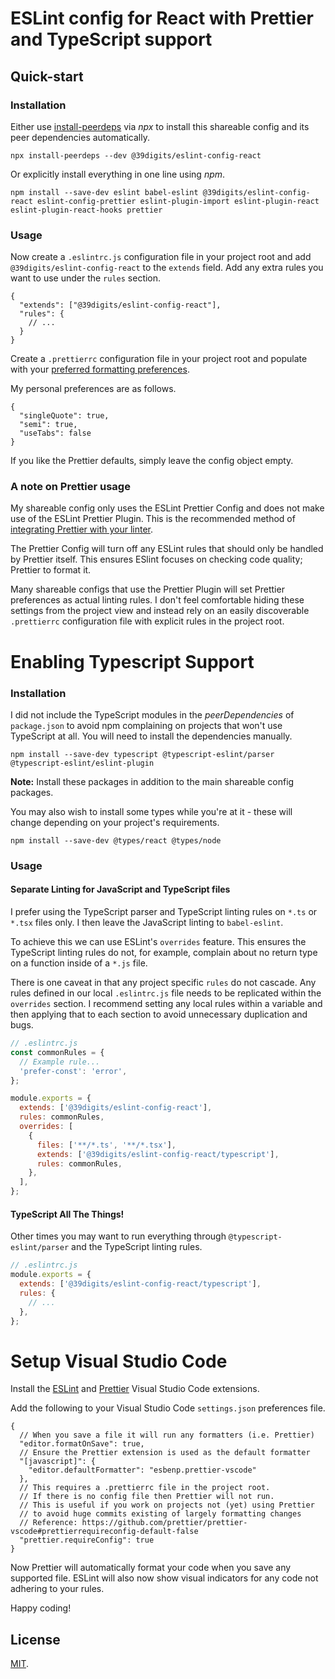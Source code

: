# ESLint config for React with Prettier and TypeScript support

## Quick-start

### Installation

Either use [install-peerdeps](https://www.npmjs.com/package/install-peerdeps) via _npx_ to install this shareable config and its peer dependencies automatically.

```shell
npx install-peerdeps --dev @39digits/eslint-config-react
```

Or explicitly install everything in one line using _npm_.

```shell
npm install --save-dev eslint babel-eslint @39digits/eslint-config-react eslint-config-prettier eslint-plugin-import eslint-plugin-react eslint-plugin-react-hooks prettier
```

### Usage

Now create a `.eslintrc.js` configuration file in your project root and add `@39digits/eslint-config-react` to the `extends` field. Add any extra rules you want to use under the `rules` section.

```
{
  "extends": ["@39digits/eslint-config-react"],
  "rules": {
    // ...
  }
}
```

Create a `.prettierrc` configuration file in your project root and populate with your [preferred formatting preferences](https://prettier.io/docs/en/options.html).

My personal preferences are as follows.

```shell
{
  "singleQuote": true,
  "semi": true,
  "useTabs": false
}
```

If you like the Prettier defaults, simply leave the config object empty.

### A note on Prettier usage

My shareable config only uses the ESLint Prettier Config and does not make use of the ESLint Prettier Plugin. This is the recommended method of [integrating Prettier with your linter](https://prettier.io/docs/en/integrating-with-linters.html).

The Prettier Config will turn off any ESLint rules that should only be handled by Prettier itself. This ensures ESlint focuses on checking code quality; Prettier to format it.

Many shareable configs that use the Prettier Plugin will set Prettier preferences as actual linting rules. I don't feel comfortable hiding these settings from the project view and instead rely on an easily discoverable `.prettierrc` configuration file with explicit rules in the project root.

# Enabling Typescript Support

### Installation

I did not include the TypeScript modules in the _peerDependencies_ of `package.json` to avoid npm complaining on projects that won't use TypeScript at all. You will need to install the dependencies manually.

```shell
npm install --save-dev typescript @typescript-eslint/parser @typescript-eslint/eslint-plugin
```

**Note:** Install these packages in addition to the main shareable config packages.

You may also wish to install some types while you're at it - these will change depending on your project's requirements.

```shell
npm install --save-dev @types/react @types/node
```

### Usage

#### Separate Linting for JavaScript and TypeScript files

I prefer using the TypeScript parser and TypeScript linting rules on `*.ts` or `*.tsx` files only. I then leave the JavaScript linting to `babel-eslint`.

To achieve this we can use ESLint's `overrides` feature. This ensures the TypeScript linting rules do not, for example, complain about no return type on a function inside of a `*.js` file.

There is one caveat in that any project specific `rules` do not cascade. Any rules defined in our local `.eslintrc.js` file needs to be replicated within the `overrides` section. I recommend setting any local rules within a variable and then applying that to each section to avoid unnecessary duplication and bugs.

```js
// .eslintrc.js
const commonRules = {
  // Example rule...
  'prefer-const': 'error',
};

module.exports = {
  extends: ['@39digits/eslint-config-react'],
  rules: commonRules,
  overrides: [
    {
      files: ['**/*.ts', '**/*.tsx'],
      extends: ['@39digits/eslint-config-react/typescript'],
      rules: commonRules,
    },
  ],
};
```

#### TypeScript All The Things!

Other times you may want to run everything through `@typescript-eslint/parser` and the TypeScript linting rules.

```js
// .eslintrc.js
module.exports = {
  extends: ['@39digits/eslint-config-react/typescript'],
  rules: {
    // ...
  },
};
```

# Setup Visual Studio Code

Install the [ESLint](https://marketplace.visualstudio.com/items?itemName=dbaeumer.vscode-eslint) and [Prettier](https://marketplace.visualstudio.com/items?itemName=esbenp.prettier-vscode) Visual Studio Code extensions.

Add the following to your Visual Studio Code `settings.json` preferences file.

```
{
  // When you save a file it will run any formatters (i.e. Prettier)
  "editor.formatOnSave": true,
  // Ensure the Prettier extension is used as the default formatter
  "[javascript]": {
    "editor.defaultFormatter": "esbenp.prettier-vscode"
  },
  // This requires a .prettierrc file in the project root.
  // If there is no config file then Prettier will not run.
  // This is useful if you work on projects not (yet) using Prettier
  // to avoid huge commits existing of largely formatting changes
  // Reference: https://github.com/prettier/prettier-vscode#prettierrequireconfig-default-false
  "prettier.requireConfig": true
}
```

Now Prettier will automatically format your code when you save any supported file. ESLint will also now show visual indicators for any code not adhering to your rules.

Happy coding!

## License

[MIT](LICENSE).
